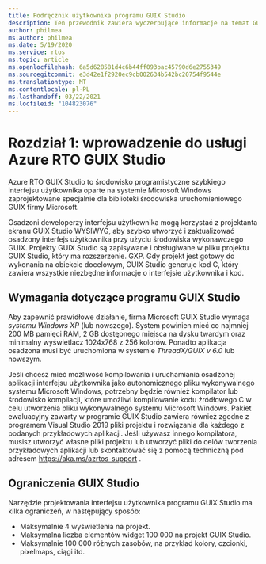 ```yaml
---
title: Podręcznik użytkownika programu GUIX Studio
description: Ten przewodnik zawiera wyczerpujące informacje na temat GUIX Studio, szybkiego środowiska programistycznego opartego na systemie Microsoft Windows, specjalnie zaprojektowanego dla biblioteki środowiska uruchomieniowego GUIX firmy Microsoft.
author: philmea
ms.author: philmea
ms.date: 5/19/2020
ms.service: rtos
ms.topic: article
ms.openlocfilehash: 6a5d628581d4c6b44ff093bac45790d6e2755349
ms.sourcegitcommit: e3d42e1f2920ec9cb002634b542bc20754f9544e
ms.translationtype: MT
ms.contentlocale: pl-PL
ms.lasthandoff: 03/22/2021
ms.locfileid: "104823076"
---
```

# <a name="chapter-1-introduction-to-azure-rtos-guix-studio"></a>Rozdział 1: wprowadzenie do usługi Azure RTO GUIX Studio

Azure RTO GUIX Studio to środowisko programistyczne szybkiego interfejsu użytkownika oparte na systemie Microsoft Windows zaprojektowane specjalnie dla biblioteki środowiska uruchomieniowego GUIX firmy Microsoft.

Osadzoni deweloperzy interfejsu użytkownika mogą korzystać z projektanta ekranu GUIX Studio WYSIWYG, aby szybko utworzyć i zaktualizować osadzony interfejs użytkownika przy użyciu środowiska wykonawczego GUIX. Projekty GUIX Studio są zapisywane i obsługiwane w pliku projektu GUIX Studio, który ma rozszerzenie. GXP. Gdy projekt jest gotowy do wykonania na obiekcie docelowym, GUIX Studio generuje kod C, który zawiera wszystkie niezbędne informacje o interfejsie użytkownika i kod.

## <a name="guix-studio-requirements"></a>Wymagania dotyczące programu GUIX Studio

Aby zapewnić prawidłowe działanie, firma Microsoft GUIX Studio wymaga *systemu Windows XP* (lub nowszego). System powinien mieć co najmniej 200 MB pamięci RAM, 2 GB dostępnego miejsca na dysku twardym oraz minimalny wyświetlacz 1024x768 z 256 kolorów. Ponadto aplikacja osadzona musi być uruchomiona w systemie *ThreadX/GUIX v 6.0* lub nowszym.

Jeśli chcesz mieć możliwość kompilowania i uruchamiania osadzonej aplikacji interfejsu użytkownika jako autonomicznego pliku wykonywalnego systemu Microsoft Windows, potrzebny będzie również kompilator lub środowisko kompilacji, które umożliwi kompilowanie kodu źródłowego C w celu utworzenia pliku wykonywalnego systemu Microsoft Windows. Pakiet ewaluacyjny zawarty w programie GUIX Studio zawiera również zgodne z programem Visual Studio 2019 pliki projektu i rozwiązania dla każdego z podanych przykładowych aplikacji. Jeśli używasz innego kompilatora, musisz utworzyć własne pliki projektu lub utworzyć pliki do celów tworzenia przykładowych aplikacji lub skontaktować się z pomocą techniczną pod adresem https://aka.ms/azrtos-support .

## <a name="guix-studio-constraints"></a>Ograniczenia GUIX Studio

Narzędzie projektowania interfejsu użytkownika programu GUIX Studio ma kilka ograniczeń, w następujący sposób:

- Maksymalnie 4 wyświetlenia na projekt.
- Maksymalna liczba elementów widget 100 000 na projekt GUIX Studio.
- Maksymalnie 100 000 różnych zasobów, na przykład kolory, czcionki, pixelmaps, ciągi itd.